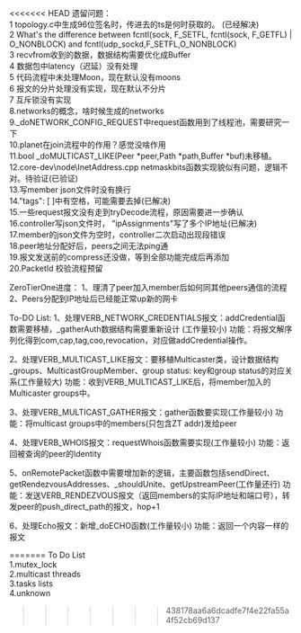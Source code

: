 <<<<<<< HEAD
遗留问题：<br>
1 topology.c中生成96位签名时，传进去的ts是何时获取的。     (已经解决)<br>
2 What's the difference between fcntl(sock, F_SETFL, fcntl(sock, F_GETFL) | O_NONBLOCK) and fcntl(udp_sockd,F_SETFL,O_NONBLOCK)<br>
3 recvfrom收到的数据，数据结构需要优化成Buffer<br>
4 数据包中latency（迟延）没有处理<br>5 代码流程中未处理Moon，现在默认没有moons<br>
6 报文的分片处理没有实现，现在默认不分片<br>
7 互斥锁没有实现<br>
8.networks的概念，啥时候生成的networks<br>
9._doNETWORK_CONFIG_REQUEST中request函数用到了线程池，需要研究一下<br>
10.planet在join流程中的作用？感觉没啥作用<br>
11.bool _doMULTICAST_LIKE(Peer *peer,Path *path,Buffer *buf)未移植。<br>
12.core-dev\node\InetAddress.cpp netmaskbits函数实现貌似有问题，逻辑不对。待验证(已验证)<br>
13.写member json文件时没有换行<br>
14."tags": [ ]中有空格，可能需要去掉(已解决)<br>
15.一些request报文没有走到tryDecode流程，原因需要进一步确认<br>
16.controller写json文件时， "ipAssignments"写了多个IP地址(已解决)<br>
17.member的json文件为空时，controller二次启动出现段错误<br>
18.peer地址分配好后，peers之间无法ping通<br>
19.报文发送前的compress还没做，等到全部功能完成后再添加<br>
20.PacketId 校验流程预留<br>


ZeroTierOne进度：
1、理清了peer加入member后如何同其他peers通信的流程
2、Peers分配到IP地址后已经能正常up新的网卡

To-DO List:
1、处理VERB_NETWORK_CREDENTIALS报文：addCredential函数需要移植，_gatherAuth数据结构需要重新设计 (工作量较小)
功能：将报文解序列化得到com,cap,tag,coo,revocation，对应做addCredential操作。

2、处理VERB_MULTICAST_LIKE报文：要移植Multicaster类，设计数据结构_groups、MulticastGroupMember、group status: key和group status的对应关系(工作量较大)
功能：收到VERB_MULTICAST_LIKE后，将member加入的Multicaster groups中。

3、处理VERB_MULTICAST_GATHER报文：gather函数要实现(工作量较小)
功能：将multicast groups中的members(只包含ZT addr)发给peer

4、处理VERB_WHOIS报文：requestWhois函数需要实现(工作量较小)
功能：返回被查询的peer的Identity

5、onRemotePacket函数中需要增加新的逻辑，主要函数包括sendDirect、getRendezvousAddresses、_shouldUnite、getUpstreamPeer(工作量还行)
功能：发送VERB_RENDEZVOUS报文（返回members的实际IP地址和端口号），转发peer的push_direct_path的报文，hop+1

6、处理Echo报文：新增_doECHO函数(工作量较小)
功能：返回一个内容一样的报文



=======
To Do List<br>
1.mutex_lock <br>
2.multicast threads<br>
3.tasks lists<br>
4.unknown

>>>>>>> 438178aa6a6dcadfe7f4e22fa55a4f52cb69d137
